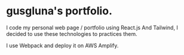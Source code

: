 # gusgluna's portfolio.

I code my personal web page / portfolio using React.js And Tailwind, I decided to use these technologies to practices them.

I use Webpack and deploy it on AWS Amplify.
